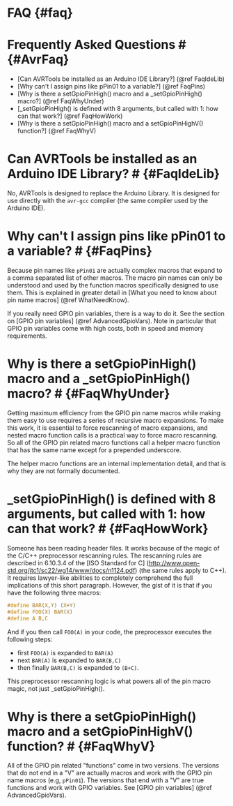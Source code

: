 FAQ                   {#faq}
=================


# Frequently Asked Questions #              {#AvrFaq}

- [Can AVRTools be installed as an Arduino IDE Library?] (@ref FaqIdeLib)
- [Why can't I assign pins like pPin01 to a variable?] (@ref FaqPins)
- [Why is there a setGpioPinHigh() macro and a _setGpioPinHigh() macro?] (@ref FaqWhyUnder)
- [_setGpioPinHigh() is defined with 8 arguments, but called with 1: how can that work?] (@ref FaqHowWork)
- [Why is there a setGpioPinHigh() macro and a setGpioPinHighV() function?] (@ref FaqWhyV)

# Can AVRTools be installed as an Arduino IDE Library? #      {#FaqIdeLib}

No, AVRTools is designed to replace the Arduino Library.  It is designed for use directly
with the `avr-gcc` compiler (the
same compiler used by the Arduino IDE).


# Why can't I assign pins like pPin01 to a variable? #      {#FaqPins}

Because pin names like `pPin01` are actually complex macros that expand to a
comma separated list of other macros.  The macro pin names can only be understood
and used by the function macros specifically designed to use them. This is
explained in greater detail in
[What you need to know about pin name macros] (@ref WhatNeedKnow).

If you really need GPIO pin variables, there is a way to do it.
See the section on [GPIO pin variables] (@ref AdvancedGpioVars). Note in particular
that GPIO pin variables come with high costs, both in speed and memory requirements.



# Why is there a setGpioPinHigh() macro and a _setGpioPinHigh() macro? #          {#FaqWhyUnder}

Getting maximum efficiency from the GPIO pin name macros while making them
easy to use requires a series of recursive macro expansions.  To make this work,
it is essential to force rescanning of macro expansions, and nested macro
function calls is a practical way to force macro rescanning.  So all of the
GPIO pin related macro functions call a helper macro function that has the
same name except for a prepended underscore.

The helper macro functions are an internal implementation detail, and that is
why they are not formally documented.



# _setGpioPinHigh() is defined with 8 arguments, but called with 1: how can that work? #      {#FaqHowWork}

Someone has been reading header files.  It works because of the magic of the
C/C++ preprocessor rescanning rules.  The rescanning rules are described in
6.10.3.4 of the [ISO Standard for C]
(http://www.open-std.org/jtc1/sc22/wg14/www/docs/n1124.pdf) (the same rules
apply to C++). It requires lawyer-like abilities to completely comprehend the full
implications of this short paragraph.  However, the gist of it is that if
you have the following three macros:

~~~C
#define BAR(X,Y) (X+Y)
#define FOO(X) BAR(X)
#define A B,C
~~~

And if you then call `FOO(A)` in your code, the preprocessor executes the following steps:
- first `FOO(A)` is expanded to `BAR(A)`
- next `BAR(A)` is expanded to `BAR(B,C)`
- then finally `BAR(B,C)` is expanded to `(B+C)`.

This preprocessor rescanning logic is what powers all of the pin macro magic, not just
_setGpioPinHigh().




# Why is there a setGpioPinHigh() macro and a setGpioPinHighV() function? #        {#FaqWhyV}

All of the GPIO pin related "functions" come in two versions.  The versions
that do not end in a "V" are actually macros and work with the GPIO pin
name macros (e.g, `pPin01`).  The versions that end with a "V" are true
functions and work with GPIO variables.  See
[GPIO pin variables] (@ref AdvancedGpioVars).


